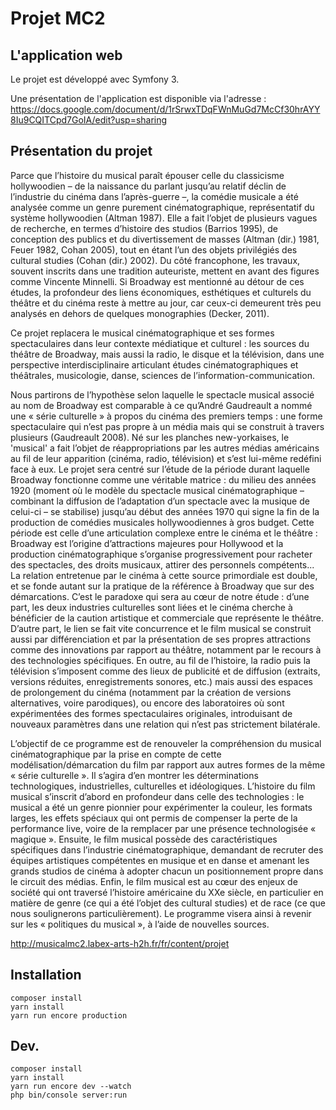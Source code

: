 # Projet MC2

## L'application web

Le projet est développé avec Symfony 3.

Une présentation de l'application est disponible via l'adresse : https://docs.google.com/document/d/1rSrwxTDqFWnMuGd7McCf30hrAYY8Iu9CQITCpd7GoIA/edit?usp=sharing


## Présentation du projet

Parce que l’histoire du musical paraît épouser celle du classicisme hollywoodien – de la naissance du parlant jusqu’au relatif déclin de l’industrie du cinéma dans l’après-guerre –, la comédie musicale a été analysée comme un genre purement cinématographique, représentatif du système hollywoodien (Altman 1987). Elle a fait l’objet de plusieurs vagues de recherche, en termes d’histoire des studios (Barrios 1995), de conception des publics et du divertissement de masses (Altman (dir.) 1981, Feuer 1982, Cohan 2005), tout en étant l’un des objets privilégiés des cultural studies (Cohan (dir.) 2002). Du côté francophone, les travaux, souvent inscrits dans une tradition auteuriste, mettent en avant des figures comme Vincente Minnelli. Si Broadway est mentionné au détour de ces études, la profondeur des liens économiques, esthétiques et culturels du théâtre et du cinéma reste à mettre au jour, car ceux-ci demeurent très peu analysés en dehors de quelques monographies (Decker, 2011).

Ce projet replacera le musical cinématographique et ses formes spectaculaires dans leur contexte médiatique et culturel : les sources du théâtre de Broadway, mais aussi la radio, le disque et la télévision, dans une perspective interdisciplinaire articulant études cinématographiques et théâtrales, musicologie, danse, sciences de l’information-communication.

Nous partirons de l’hypothèse selon laquelle le spectacle musical associé au nom de Broadway est comparable à ce qu’André Gaudreault a nommé une « série culturelle » à propos du cinéma des premiers temps : une forme spectaculaire qui n’est pas propre à un média mais qui se construit à travers plusieurs (Gaudreault 2008). Né sur les planches new-yorkaises, le 'musical' a fait l’objet de réappropriations par les autres médias américains au fil de leur apparition (cinéma, radio, télévision) et s’est lui-même redéfini face à eux. Le projet sera centré sur l’étude de la période durant laquelle Broadway fonctionne comme une véritable matrice : du milieu des années 1920 (moment où le modèle du spectacle musical cinématographique – combinant la diffusion de l’adaptation d’un spectacle avec la musique de celui-ci – se stabilise) jusqu’au début des années 1970 qui signe la fin de la production de comédies musicales hollywoodiennes à gros budget.
Cette période est celle d’une articulation complexe entre le cinéma et le théâtre : Broadway est l’origine d’attractions majeures pour Hollywood et la production cinématographique s’organise progressivement pour racheter des spectacles, des droits musicaux, attirer des personnels compétents... La relation entretenue par le cinéma à cette source primordiale est double, et se fonde autant sur la pratique de la référence à Broadway que sur des démarcations. C’est le paradoxe qui sera au cœur de notre étude : d’une part, les deux industries culturelles sont liées et le cinéma cherche à bénéficier de la caution artistique et commerciale que représente le théâtre. D’autre part, le lien se fait vite concurrence et le film musical se construit aussi par différenciation et par la présentation de ses propres attractions comme des innovations par rapport au théâtre, notamment par le recours à des technologies spécifiques. En outre, au fil de l’histoire, la radio puis la télévision s’imposent comme des lieux de publicité et de diffusion (extraits, versions réduites, enregistrements sonores, etc.) mais aussi des espaces de prolongement du cinéma (notamment par la création de versions alternatives, voire parodiques), ou encore des laboratoires où sont expérimentées des formes spectaculaires originales, introduisant de nouveaux paramètres dans une relation qui n’est pas strictement bilatérale.

L’objectif de ce programme est de renouveler la compréhension du musical cinématographique par la prise en compte de cette modélisation/démarcation du film par rapport aux autres formes de la même « série culturelle ». Il s’agira d’en montrer les déterminations technologiques, industrielles, culturelles et idéologiques. L’histoire du film musical s’inscrit d’abord en profondeur dans celle des technologies : le musical a été un genre pionnier pour expérimenter la couleur, les formats larges, les effets spéciaux qui ont permis de compenser la perte de la performance live, voire de la remplacer par une présence technologisée « magique ». Ensuite, le film musical possède des caractéristiques spécifiques dans l’industrie cinématographique, demandant de recruter des équipes artistiques compétentes en musique et en danse et amenant les grands studios de cinéma à adopter chacun un positionnement propre dans le circuit des médias. Enfin, le film musical est au cœur des enjeux de société qui ont traversé l’histoire américaine du XXe siècle, en particulier en matière de genre (ce qui a été l’objet des cultural studies) et de race (ce que nous soulignerons particulièrement). Le programme visera ainsi à revenir sur les « politiques du musical », à l’aide de nouvelles sources.

http://musicalmc2.labex-arts-h2h.fr/fr/content/projet

## Installation
```
composer install  
yarn install
yarn run encore production
```

## Dev.
```
composer install  
yarn install
yarn run encore dev --watch
php bin/console server:run
```
